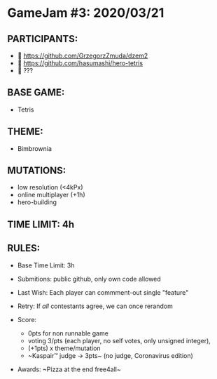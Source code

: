 # GameJam #3: 2020/03/21 #

## PARTICIPANTS: ##
- :1st_place_medal: https://github.com/GrzegorzZmuda/dzem2
- :2nd_place_medal: https://github.com/hasumashi/hero-tetris
- :3rd_place_medal: ???

## BASE GAME: ##
- Tetris 

## THEME: ##
- Bimbrownia 

## MUTATIONS: ##
- low resolution (<4kPx)
- online multiplayer (+1h)
- hero-building

## TIME LIMIT: 4h ##

## RULES: ##
- Base Time Limit: 3h
- Submitions: public github, only own code allowed
- Last Wish: Each player can commment-out single "feature"
- Retry: If *all* contestants agree, we can once rerandom

- Score: 
  - 0pts for non runnable game
  - voting 3/pts (each player, no self votes, only unsigned integer),
  - (+1pts) x theme/mutation
  - ~Kaspair™ judge -> 3pts~ (no judge, Coronavirus edition)

- Awards: ~Pizza at the end free4all~
